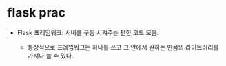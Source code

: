 # flask prac

- Flask 프레임워크: 서버를 구동 시켜주는 편한 코드 모음.

  - 통상적으로 프레임워크는 하나를 쓰고 그 안에서 원하는 만큼의 라이브러리를 가져다 쓸 수 있다.
